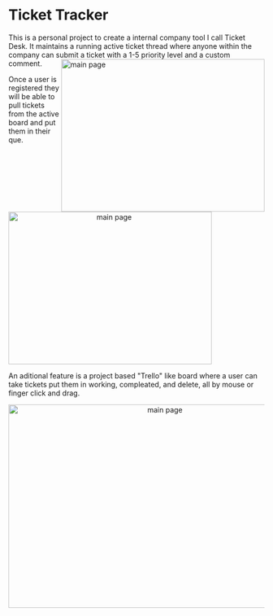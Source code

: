 # Ticket Tracker

This is a personal project to create a internal company tool I call Ticket Desk. It maintains a running active ticket thread where anyone within the company can submit a ticket with a 1-5 priority level and a custom comment.<image src='/ticket_tracker/src/Images/mainPage.png' alt='main page' height='300px' width='400px' style='float:right' />

Once a user is registered they will be able to pull tickets from the active board and put them in their que. 

<image src='/ticket_tracker/src/Images/userPage.png' alt='main page' height='300px' width='400px' style='text-align:center' />

An aditional feature is a project based "Trello" like board where a user can take tickets put them in working, compleated, and delete, all by mouse or finger click and drag.

<image src='ticket_tracker/src/Images/kanban1.png' alt='main page' height='400px' width='600px' style='text-align:center' />